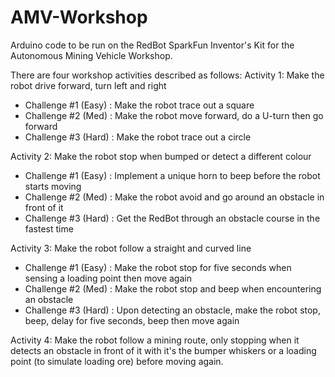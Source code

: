 # AMV-Workshop
Arduino code to be run on the RedBot SparkFun Inventor's Kit for the Autonomous Mining Vehicle Workshop.

There are four workshop activities described as follows:
Activity 1: Make the robot drive forward, turn left and right
- Challenge #1 (Easy) : Make the robot trace out a square
- Challenge #2 (Med)  : Make the robot move forward, do a U-turn then go forward
- Challenge #3 (Hard) : Make the robot trace out a circle
 
Activity 2: Make the robot stop when bumped or detect a different colour
- Challenge #1 (Easy) : Implement a unique horn to beep before the robot starts moving
- Challenge #2 (Med)  : Make the robot avoid and go around an obstacle in front of it
- Challenge #3 (Hard) : Get the RedBot through an obstacle course in the fastest time
 
Activity 3: Make the robot follow a straight and curved line
- Challenge #1 (Easy) : Make the robot stop for five seconds when sensing a loading point then move again
- Challenge #2 (Med)  : Make the robot stop and beep when encountering an obstacle
- Challenge #3 (Hard) : Upon detecting an obstacle, make the robot stop, beep, delay for five seconds, beep then move again
 
Activity 4: Make the robot follow a mining route, only stopping when it detects an obstacle in front of it with it's the bumper whiskers or a loading point (to simulate loading ore) before moving again.

